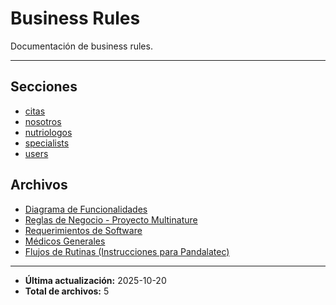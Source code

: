 # Business Rules

Documentación de business rules.

---

## Secciones

- [citas](./citas/README.md)
- [nosotros](./nosotros/README.md)
- [nutriologos](./nutriologos/README.md)
- [specialists](./specialists/README.md)
- [users](./users/README.md)

## Archivos

- [Diagrama de Funcionalidades](./funcionalidades-multinature.png)
- [Reglas de Negocio - Proyecto Multinature](./reglas-de-negocio.md)
- [Requerimientos de Software](https://docs.google.com/document/d/1RmOMpKeZ9XW2bLhkbv60YhoURoQoVh6NG7p35GC2HfY/edit?tab=t.0#heading=h.ch0ua7wmgt2e)
- [Médicos Generales](./medicosGenerales.md)
- [Flujos de Rutinas (Instrucciones para Pandalatec)](./routines.md)

---

- **Última actualización:** 2025-10-20  
- **Total de archivos:** 5
